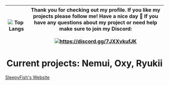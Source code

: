 | ![Top Langs](https://github-readme-stats.vercel.app/api/top-langs/?username=SleepyFish-YT&count_private=true&&layout=compact&include_all_commits=false&langs_count=10&card_width=500&line_height=40&title_color=EEEEEE&text_color=DDDDDD&bg_color=282828) | Thank you for checking out my profile. If you like my projects please follow me! Have a nice day 💝 If you have any questions about my project or need help make sure to join my Discord:<br><br><a href="https://discord.gg/7JXXvkufJK"><img src="https://invidget.switchblade.xyz/7JXXvkufJK" alt="https://discord.gg/7JXXvkufJK"/></a> |
| ----------------------------------------------------------------------------------------------------------------------------------------------------------------------- | -------------------------------------------------------------------------------------------------------------------------- |
<h1 align="center"> <b>Current projects: Nemui, Oxy, Ryukii</b> </h1>
<a href="https://sites.google.com/view/sleepyfish" target="_blank" rel="noopener noreferrer">SleepyFish's Website</a>

